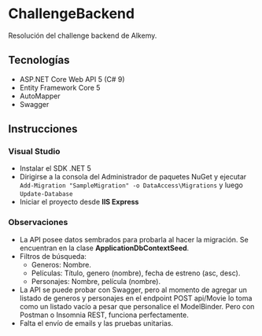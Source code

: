# ChallengeBackend
Resolución del challenge backend de Alkemy.

## Tecnologías
* ASP.NET Core Web API 5 (C# 9)
* Entity Framework Core 5
* AutoMapper
* Swagger

## Instrucciones
### Visual Studio
* Instalar el SDK .NET 5
* Dirigirse a la consola del Administrador de paquetes NuGet y ejecutar `Add-Migration "SampleMigration" -o DataAccess\Migrations` y luego `Update-Database`
* Iniciar el proyecto desde **IIS Express**

### Observaciones
* La API posee datos sembrados para probarla al hacer la migración. Se encuentran en la clase **ApplicationDbContextSeed**.
* Filtros de búsqueda:
  * Generos: Nombre.
  * Películas: Título, genero (nombre), fecha de estreno (asc, desc).
  * Personajes: Nombre, película (nombre).
* La API se puede probar con Swagger, pero al momento de agregar un listado de generos y personajes en el endpoint POST api/Movie lo toma como un listado vacío
  a pesar que personalice el ModelBinder. Pero con Postman o Insomnia REST, funciona perfectamente.
* Falta el envío de emails y las pruebas unitarias.
